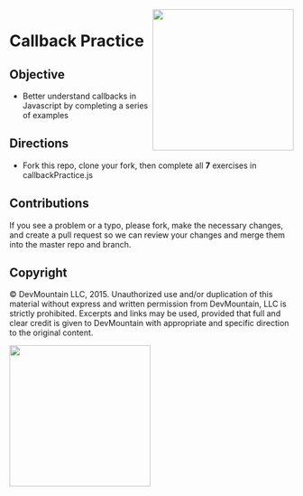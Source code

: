 <img src="https://devmounta.in/img/logowhiteblue.png" width="250" align="right">

Callback Practice
=================

## Objective
- Better understand callbacks in Javascript by completing a series of examples

## Directions
- Fork this repo, clone your fork, then complete all **7** exercises in callbackPractice.js

## Contributions
If you see a problem or a typo, please fork, make the necessary changes, and create a pull request so we can review your changes and merge them into the master repo and branch.

## Copyright

© DevMountain LLC, 2015. Unauthorized use and/or duplication of this material without express and written permission from DevMountain, LLC is strictly prohibited. Excerpts and links may be used, provided that full and clear credit is given to DevMountain with appropriate and specific direction to the original content.

<img src="https://devmounta.in/img/logowhiteblue.png" width="250">

